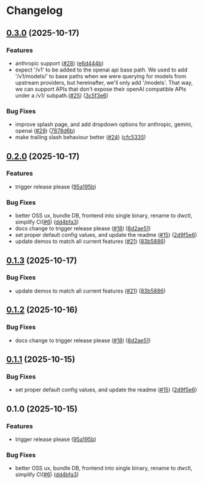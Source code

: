# Changelog

## [0.3.0](https://github.com/doublewordai/dwctl/compare/v0.2.0...v0.3.0) (2025-10-17)


### Features

* anthropic support ([#28](https://github.com/doublewordai/dwctl/issues/28)) ([e6d444b](https://github.com/doublewordai/dwctl/commit/e6d444bdd8b84ca248ba2f17d4b4a30a6522adfc))
* expect '/v1' to be added to the openai api base path. We used to add '/v1/models/' to base paths when we were querying for models from upstream providers, but hereinafter, we'll only add '/models'. That way, we can support APIs that don't expose their openAI compatible APIs under a /v1/ subpath.([#25](https://github.com/doublewordai/dwctl/issues/25)) ([3c5f3e6](https://github.com/doublewordai/dwctl/commit/3c5f3e673f1bd214651673ec98377dd1f8cb3120))


### Bug Fixes

* improve splash page, and add dropdown options for anthropic, gemini, openai ([#29](https://github.com/doublewordai/dwctl/issues/29)) ([7878d6b](https://github.com/doublewordai/dwctl/commit/7878d6ba39d4066bd01e8d2ffdc2c84ae00f1f56))
* make trailing slash behaviour better ([#24](https://github.com/doublewordai/dwctl/issues/24)) ([cfc5335](https://github.com/doublewordai/dwctl/commit/cfc533543dc0ba858d5e6c744a53874fd5558b44))

## [0.2.0](https://github.com/doublewordai/dwctl/compare/v0.1.3...v0.2.0) (2025-10-17)


### Features

* trigger release please ([95a195b](https://github.com/doublewordai/dwctl/commit/95a195bf677a6c09114a23a08e60a28143e112f6))


### Bug Fixes

* better OSS ux, bundle DB, frontend into single binary,  rename to dwctl, simplify CI([#6](https://github.com/doublewordai/dwctl/issues/6)) ([dd4bfa3](https://github.com/doublewordai/dwctl/commit/dd4bfa3b3d012be33055402805a317b3a7e7766a))
* docs change to trigger release please ([#18](https://github.com/doublewordai/dwctl/issues/18)) ([8d2ae51](https://github.com/doublewordai/dwctl/commit/8d2ae51be6b26b01300c9a3484c484a6b36e0e0d))
* set proper default config values, and update the readme ([#15](https://github.com/doublewordai/dwctl/issues/15)) ([2d9f5e6](https://github.com/doublewordai/dwctl/commit/2d9f5e64690b97a73c673d71118a1d7ebcaf79f9))
* update demos to match all current features ([#21](https://github.com/doublewordai/dwctl/issues/21)) ([83b5886](https://github.com/doublewordai/dwctl/commit/83b5886b32287a1db86c424b2d320cd07a979ffe))

## [0.1.3](https://github.com/doublewordai/dwctl/compare/v0.1.2...v0.1.3) (2025-10-17)


### Bug Fixes

* update demos to match all current features ([#21](https://github.com/doublewordai/dwctl/issues/21)) ([83b5886](https://github.com/doublewordai/dwctl/commit/83b5886b32287a1db86c424b2d320cd07a979ffe))

## [0.1.2](https://github.com/doublewordai/dwctl/compare/v0.1.1...v0.1.2) (2025-10-16)


### Bug Fixes

* docs change to trigger release please ([#18](https://github.com/doublewordai/dwctl/issues/18)) ([8d2ae51](https://github.com/doublewordai/dwctl/commit/8d2ae51be6b26b01300c9a3484c484a6b36e0e0d))

## [0.1.1](https://github.com/doublewordai/dwctl/compare/v0.1.0...v0.1.1) (2025-10-15)


### Bug Fixes

* set proper default config values, and update the readme ([#15](https://github.com/doublewordai/dwctl/issues/15)) ([2d9f5e6](https://github.com/doublewordai/dwctl/commit/2d9f5e64690b97a73c673d71118a1d7ebcaf79f9))

## 0.1.0 (2025-10-15)

### Features

* trigger release please ([95a195b](https://github.com/doublewordai/dwctl/commit/95a195bf677a6c09114a23a08e60a28143e112f6))

### Bug Fixes

* better OSS ux, bundle DB, frontend into single binary,  rename to dwctl, simplify CI([#6](https://github.com/doublewordai/dwctl/issues/6)) ([dd4bfa3](https://github.com/doublewordai/dwctl/commit/dd4bfa3b3d012be33055402805a317b3a7e7766a))
